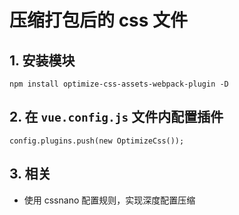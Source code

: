 # 压缩打包后的 css 文件

## 1. 安装模块

```
npm install optimize-css-assets-webpack-plugin -D
```

## 2. 在 `vue.config.js` 文件内配置插件

```
config.plugins.push(new OptimizeCss());
```

## 3. 相关

- 使用 cssnano 配置规则，实现深度配置压缩
